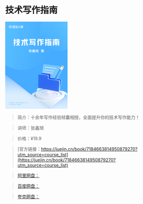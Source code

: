 # 技术写作指南

![img](../../assets/f3a0a404b0e2424ca80703bb12d26b41~tplv-k3u1fbpfcp-no-mark_280_280_200_280.png)

> 简介：十余年写作经验倾囊相授，全面提升你的技术写作能力！

> 讲师：张鑫旭

> 价格：¥19.9

> [官方链接：https://juejin.cn/book/7184663814950879270?utm_source=course_list](https://juejin.cn/book/7184663814950879270?utm_source=course_list)

> [阿里网盘：]()

> [百度网盘：]()

> [夸克网盘：]()

